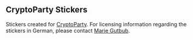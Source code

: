 ## CryptoParty Stickers

Stickers created for [CryptoParty](https://www.cryptoparty.in/). For licensing information regarding the stickers in German, please contact [Marie Gutbub](https://maryshi.ro/).